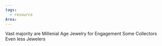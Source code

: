 ```yaml
---
tags:
  - resource
Area:
---
```

Vast majority are Millenial Age Jewelry for Engagement
Some Collectors
Even less Jewelers


